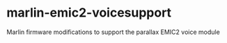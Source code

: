 # marlin-emic2-voicesupport

Marlin firmware modifications to support the parallax EMIC2 voice module
